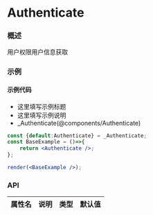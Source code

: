 
# Authenticate


### 概述

用户权限用户信息获取


### 示例

#### 示例代码

- 这里填写示例标题
- 这里填写示例说明
- _Authenticate(@components/Authenticate)

```jsx
const {default:Authenticate} = _Authenticate;
const BaseExample = ()=>{
    return <Authenticate />;
};

render(<BaseExample />);

```


### API

|属性名|说明|类型|默认值|
|  ---  | ---  | --- | --- |


